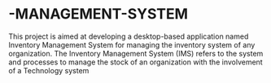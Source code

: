 # -MANAGEMENT-SYSTEM
This project is aimed at developing a desktop-based application named Inventory Management System for managing the inventory system of any organization. The Inventory Management System (IMS) refers to the system and processes to manage the stock of an organization with the involvement of a Technology system
